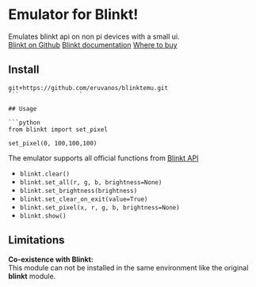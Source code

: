 # Emulator for Blinkt!

Emulates blinkt api on non pi devices with a small ui.  
[Blinkt on Github](https://github.com/pimoroni/blinkt)
[Blinkt documentation](http://docs.pimoroni.com/blinkt/#)
[Where to buy](https://shop.pimoroni.com/products/blinkt)


## Install

```
git+https://github.com/eruvanos/blinktemu.git
```                 `

## Usage

```python
from blinkt import set_pixel

set_pixel(0, 100,100,100)
```

The emulator supports all official functions from [Blinkt API](http://docs.pimoroni.com/blinkt/#module-blinkt)

* `blinkt.clear()`
* `blinkt.set_all(r, g, b, brightness=None)`
* `blinkt.set_brightness(brightness)`
* `blinkt.set_clear_on_exit(value=True)`
* `blinkt.set_pixel(x, r, g, b, brightness=None)`
* `blinkt.show()`


## Limitations

**Co-existence with Blinkt:**  
This module can not be installed in the same environment like the original **blinkt** module.
